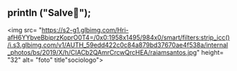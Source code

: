 ## println ("Salve👋");
<img src= "https://s2-g1.glbimg.com/Hri-afH6YYbveBbiprzKoprO0T4=/0x0:1958x1495/984x0/smart/filters:strip_icc()/i.s3.glbimg.com/v1/AUTH_59edd422c0c84a879bd37670ae4f538a/internal_photos/bs/2019/X/h/CIACb2QAmrCrcwQrcHEA/raiamsantos.jpg" height= "32" alt= "foto" title"sociologo">
<!--
**tavioFerraz/tavioFerraz** is a ✨ _special_ ✨ repository because its `README.md` (this file) appears on your GitHub profile.

Here are some ideas to get you started:

- 🔭 I’m currently working on ...
- 🌱 I’m currently learning ...
- 👯 I’m looking to collaborate on ...
- 🤔 I’m looking for help with ...
- 💬 Ask me about ...
- 📫 How to reach me: ...
- 😄 Pronouns: ...
- ⚡ Fun fact: ...
-->
